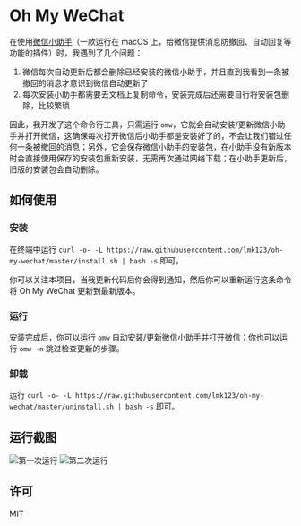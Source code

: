 # Oh My WeChat

在使用[微信小助手](https://github.com/TKkk-iOSer/WeChatPlugin-MacOS)（一款运行在 macOS 上，给微信提供消息防撤回、自动回复等功能的插件）时，我遇到了几个问题：

1. 微信每次自动更新后都会删除已经安装的微信小助手，并且直到我看到一条被撤回的消息才意识到微信自动更新了
2. 每次安装小助手都需要去文档上复制命令，安装完成后还需要自行将安装包删除，比较繁琐

因此，我开发了这个命令行工具，只需运行 `omw`，它就会自动安装/更新微信小助手并打开微信，这确保每次打开微信后小助手都是安装好了的，不会让我们错过任何一条被撤回的消息；另外，它会保存微信小助手的安装包，在小助手没有新版本时会直接使用保存的安装包重新安装，无需再次通过网络下载；在小助手更新后，旧版的安装包会自动删除。

## 如何使用

### 安装

在终端中运行 `curl -o- -L https://raw.githubusercontent.com/lmk123/oh-my-wechat/master/install.sh | bash -s` 即可。

你可以关注本项目，当我更新代码后你会得到通知，然后你可以重新运行这条命令将 Oh My WeChat 更新到最新版本。

### 运行

安装完成后，你可以运行 `omw` 自动安装/更新微信小助手并打开微信；你也可以运行 `omw -n` 跳过检查更新的步骤。

### 卸载

运行 `curl -o- -L https://raw.githubusercontent.com/lmk123/oh-my-wechat/master/uninstall.sh | bash -s` 即可。

## 运行截图

![第一次运行](https://user-images.githubusercontent.com/5035625/40317415-fe3b55b2-5d53-11e8-8649-cf50fb4d4fef.png)
![第二次运行](https://user-images.githubusercontent.com/5035625/40317468-28c083a2-5d54-11e8-8c78-640f1e4e42a5.png)

## 许可

MIT
